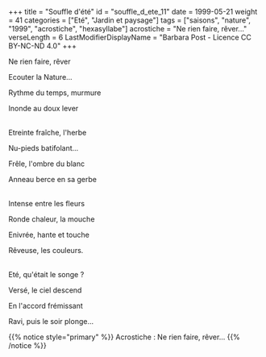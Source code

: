 +++
title = "Souffle d'été"
id = "souffle_d_ete_11"
date = 1999-05-21
weight = 41
categories = ["Eté", "Jardin et paysage"]
tags = ["saisons", "nature", "1999", "acrostiche", "hexasyllabe"]
acrostiche = "Ne rien faire, rêver..."
verseLength = 6
LastModifierDisplayName = "Barbara Post - Licence CC BY-NC-ND 4.0"
+++

Ne rien faire, rêver

Ecouter la Nature...

Rythme du temps, murmure

Inonde au doux lever

 \
Etreinte fraîche, l'herbe

Nu-pieds batifolant...

Frêle, l'ombre du blanc

Anneau berce en sa gerbe

 \
Intense entre les fleurs

Ronde chaleur, la mouche

Enivrée, hante et touche

Rêveuse, les couleurs.

 \
Eté, qu'était le songe ?

Versé, le ciel descend

En l'accord frémissant

Ravi, puis le soir plonge...

{{% notice style="primary" %}}
Acrostiche : Ne rien faire, rêver...
{{% /notice %}}
